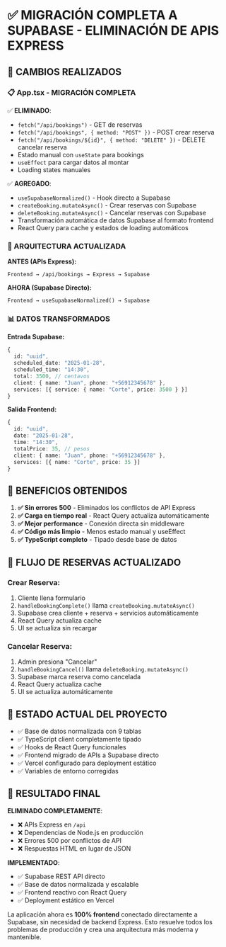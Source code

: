 # ✅ MIGRACIÓN COMPLETA A SUPABASE - ELIMINACIÓN DE APIS EXPRESS

## 🎯 CAMBIOS REALIZADOS

### 📋 App.tsx - MIGRACIÓN COMPLETA

✅ **ELIMINADO**:

- `fetch("/api/bookings")` - GET de reservas
- `fetch("/api/bookings", { method: "POST" })` - POST crear reserva
- `fetch("/api/bookings/${id}", { method: "DELETE" })` - DELETE cancelar reserva
- Estado manual con `useState` para bookings
- `useEffect` para cargar datos al montar
- Loading states manuales

✅ **AGREGADO**:

- `useSupabaseNormalized()` - Hook directo a Supabase
- `createBooking.mutateAsync()` - Crear reservas con Supabase
- `deleteBooking.mutateAsync()` - Cancelar reservas con Supabase
- Transformación automática de datos Supabase al formato frontend
- React Query para cache y estados de loading automáticos

### 🔧 ARQUITECTURA ACTUALIZADA

**ANTES (APIs Express):**

```
Frontend → /api/bookings → Express → Supabase
```

**AHORA (Supabase Directo):**

```
Frontend → useSupabaseNormalized() → Supabase
```

### 📊 DATOS TRANSFORMADOS

**Entrada Supabase:**

```typescript
{
  id: "uuid",
  scheduled_date: "2025-01-28",
  scheduled_time: "14:30",
  total: 3500, // centavos
  client: { name: "Juan", phone: "+56912345678" },
  services: [{ service: { name: "Corte", price: 3500 } }]
}
```

**Salida Frontend:**

```typescript
{
  id: "uuid",
  date: "2025-01-28",
  time: "14:30",
  totalPrice: 35, // pesos
  client: { name: "Juan", phone: "+56912345678" },
  services: [{ name: "Corte", price: 35 }]
}
```

## 🚀 BENEFICIOS OBTENIDOS

1. **✅ Sin errores 500** - Eliminados los conflictos de API Express
2. **✅ Carga en tiempo real** - React Query actualiza automáticamente
3. **✅ Mejor performance** - Conexión directa sin middleware
4. **✅ Código más limpio** - Menos estado manual y useEffect
5. **✅ TypeScript completo** - Tipado desde base de datos

## 🔄 FLUJO DE RESERVAS ACTUALIZADO

### Crear Reserva:

1. Cliente llena formulario
2. `handleBookingComplete()` llama `createBooking.mutateAsync()`
3. Supabase crea cliente + reserva + servicios automáticamente
4. React Query actualiza cache
5. UI se actualiza sin recargar

### Cancelar Reserva:

1. Admin presiona "Cancelar"
2. `handleBookingCancel()` llama `deleteBooking.mutateAsync()`
3. Supabase marca reserva como cancelada
4. React Query actualiza cache
5. UI se actualiza automáticamente

## 📱 ESTADO ACTUAL DEL PROYECTO

- ✅ Base de datos normalizada con 9 tablas
- ✅ TypeScript client completamente tipado
- ✅ Hooks de React Query funcionales
- ✅ Frontend migrado de APIs a Supabase directo
- ✅ Vercel configurado para deployment estático
- ✅ Variables de entorno corregidas

## 🎉 RESULTADO FINAL

**ELIMINADO COMPLETAMENTE**:

- ❌ APIs Express en `/api`
- ❌ Dependencias de Node.js en producción
- ❌ Errores 500 por conflictos de API
- ❌ Respuestas HTML en lugar de JSON

**IMPLEMENTADO**:

- ✅ Supabase REST API directo
- ✅ Base de datos normalizada y escalable
- ✅ Frontend reactivo con React Query
- ✅ Deployment estático en Vercel

La aplicación ahora es **100% frontend** conectado directamente a Supabase, sin necesidad de backend Express. Esto resuelve todos los problemas de producción y crea una arquitectura más moderna y mantenible.
